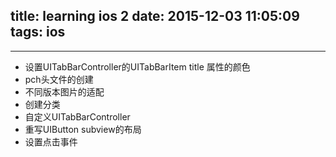 title: learning ios 2
date: 2015-12-03 11:05:09
tags: ios
---
 ***

* 设置UITabBarController的UITabBarItem  title 属性的颜色
* pch头文件的创建
* 不同版本图片的适配
* 创建分类
* 自定义UITabBarController
* 重写UIButton subview的布局
* 设置点击事件